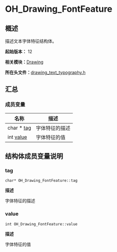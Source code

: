 # OH_Drawing_FontFeature


## 概述

描述文本字体特征结构体。

**起始版本：** 12

**相关模块：**[Drawing](_drawing.md)

**所在头文件：**[drawing_text_typography.h](drawing__text__typography_8h.md)

## 汇总


### 成员变量

| 名称 | 描述 | 
| -------- | -------- |
| char \* [tag](#tag) | 字体特征的描述  | 
| int [value](#value) | 字体特征的值  | 


## 结构体成员变量说明


### tag

```
char* OH_Drawing_FontFeature::tag
```
**描述**

字体特征的描述


### value

```
int OH_Drawing_FontFeature::value
```
**描述**

字体特征的值
